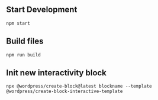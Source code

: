 ## Start Development

`npm start`

## Build files

`npm run build`

## Init new interactivity block

`npx @wordpress/create-block@latest blockname --template @wordpress/create-block-interactive-template`
